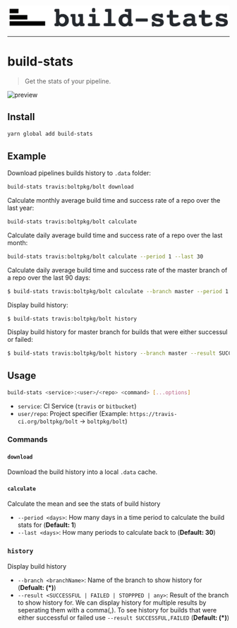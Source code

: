 <img alt="logo" src="./assets/logo.png"/> 

---

# build-stats

> Get the stats of your pipeline.

![preview](https://raw.githubusercontent.com/ajaymathur/build-stats/master/assets/preview.png)

## Install

```sh
yarn global add build-stats
```

## Example

Download pipelines builds history to `.data` folder:

```sh
build-stats travis:boltpkg/bolt download
```

Calculate monthly average build time and success rate of a repo over the last year:

```sh
build-stats travis:boltpkg/bolt calculate
```

Calculate daily average build time and success rate of a repo over the last month:

```sh
build-stats travis:boltpkg/bolt calculate --period 1 --last 30
```

Calculate daily average build time and success rate of the master branch of a repo over the last 90 days:

```sh
$ build-stats travis:boltpkg/bolt calculate --branch master --period 1 --last 90
```

Display build history:

```sh
$ build-stats travis:boltpkg/bolt history
```

Display build history for master branch for builds that were either successul or failed:

```sh
$ build-stats travis:boltpkg/bolt history --branch master --result SUCCESSFUL,FAILED
```

## Usage

```sh
build-stats <service>:<user>/<repo> <command> [...options]
```

- `service`: CI Service (`travis` or `bitbucket`)
- `user/repo`: Project specifier (Example: `https://travis-ci.org/boltpkg/bolt` &rarr; `boltpkg/bolt`)

### Commands

#### `download`

Download the build history into a local `.data` cache.

#### `calculate`

Calculate the mean and see the stats of build history

- `--period <days>`: How many days in a time period to calculate the build stats for (**Default: 1**)
- `--last <days>`: How many periods to calculate back to (**Default: 30**)

### `history`

Display build history

- `--branch <branchName>`: Name of the branch to show history for (**Defualt: (*)**)
- `--result <SUCCESSFUL | FAILED | STOPPPED | any>`: Result of the branch to show history for. We can display history for multiple results by seperating them with a comma(,). To see history for builds that were either successful or failed use `--result SUCCESSFUL,FAILED` (**Default: (*)**)
